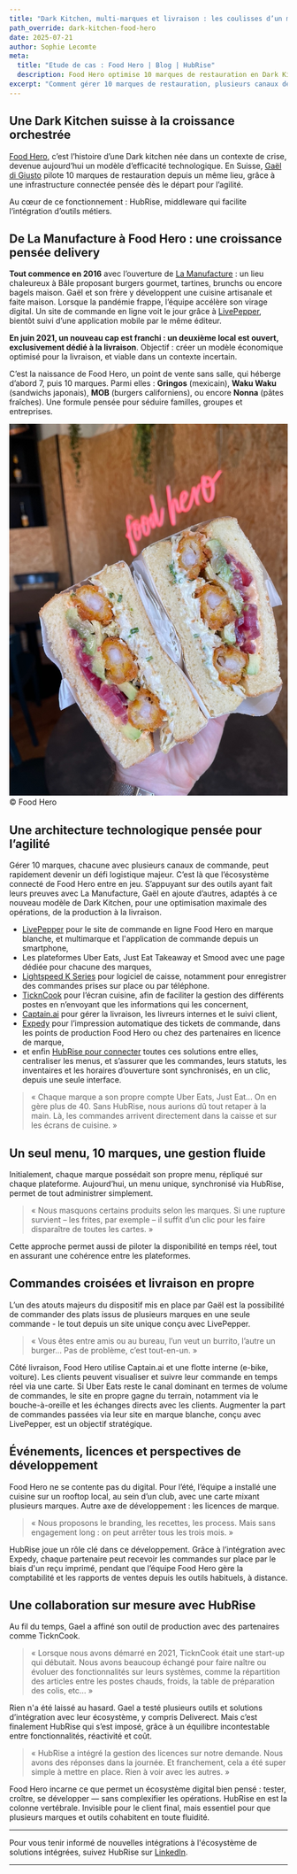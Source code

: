 ```yaml
---
title: "Dark Kitchen, multi-marques et livraison : les coulisses d’un modèle suisse orchestré avec HubRise"
path_override: dark-kitchen-food-hero
date: 2025-07-21
author: Sophie Lecomte
meta:
  title: "Etude de cas : Food Hero | Blog | HubRise"
  description: Food Hero optimise 10 marques de restauration en Dark Kitchen, de la prise de commande à la livraison, avec une gestion fluide et centralisée grâce HubRise.
excerpt: "Comment gérer 10 marques de restauration, plusieurs canaux de vente et des dizaines de comptes sur les plateformes de livraison de repas, le tout depuis un seul point de vente ? À Bâle, Food Hero a relevé le défi. Avec HubRise en colonne vertébrale, l’entreprise suisse illustre à quel point un écosystème connecté peut transformer la complexité en agilité."
---
```


## Une Dark Kitchen suisse à la croissance orchestrée

[Food Hero](https://foodherogroup.ch/english.html), c’est l’histoire d’une Dark kitchen née dans un contexte de crise, devenue aujourd’hui un modèle d’efficacité technologique. En Suisse, [Gaël di Giusto](https://www.linkedin.com/in/gael-di-giusto-7a8a4349/?) pilote 10 marques de restauration depuis un même lieu, grâce à une infrastructure connectée pensée dès le départ pour l’agilité.

Au cœur de ce fonctionnement : HubRise, middleware qui facilite l’intégration d’outils métiers.

## De La Manufacture à Food Hero : une croissance pensée delivery

**Tout commence en 2016** avec l’ouverture de [La Manufacture](https://www.lamanufacture-restaurant.com/gundeli-fr.html) : un lieu chaleureux à Bâle proposant burgers gourmet, tartines, brunchs ou encore bagels maison. Gaël et son frère y développent une cuisine artisanale et faite maison.
Lorsque la pandémie frappe, l’équipe accélère son virage digital. Un site de commande en ligne voit le jour grâce à [LivePepper](https://www.livepepper.fr), bientôt suivi d’une application mobile par le même éditeur.

**En juin 2021, un nouveau cap est franchi : un deuxième local est ouvert, exclusivement dédié à la livraison**. Objectif : créer un modèle économique optimisé pour la livraison, et viable dans un contexte incertain.

C’est la naissance de Food Hero, un point de vente sans salle, qui héberge d’abord 7, puis 10 marques. Parmi elles : **Gringos** (mexicain), **Waku Waku** (sandwichs japonais), **MOB** (burgers californiens), ou encore **Nonna** (pâtes fraîches). Une formule pensée pour séduire familles, groupes et entreprises.


![FOOD HERO, de la cuisine artisanale et faite maison](../images/001_food-hero-cuisine-artisanale-faite-maison.jpeg)
© Food Hero

## Une architecture technologique pensée pour l’agilité

Gérer 10 marques, chacune avec plusieurs canaux de commande, peut rapidement devenir un défi logistique majeur. C’est là que l’écosystème connecté de Food Hero entre en jeu.
S’appuyant sur des outils ayant fait leurs preuves avec La Manufacture, Gaël en ajoute d’autres, adaptés à ce nouveau modèle de Dark Kitchen, pour une optimisation maximale des opérations, de la production à la livraison.

- [LivePepper](https://www.livepepper.fr) pour le site de commande en ligne Food Hero en marque blanche, et multimarque et l'application de commande depuis un smartphone,
- Les plateformes Uber Eats, Just Eat Takeaway et Smood avec une page dédiée pour chacune des marques,
- [Lightspeed K Series](https://www.lightspeedhq.fr) pour logiciel de caisse, notamment pour enregistrer des commandes prises sur place ou par téléphone.
- [TicknCook](https://tickncook.com/fr) pour l’écran cuisine, afin de faciliter la gestion des différents postes en n’envoyant que les informations qui les concernent,
- [Captain.ai](https://www.captain.ai) pour gérer la livraison, les livreurs internes et le suivi client,
- [Expedy](https://www.expedy.io/fr) pour l’impression automatique des tickets de commande, dans les points de production Food Hero ou chez des partenaires en licence de marque,
- et enfin [HubRise pour connecter](https://www.hubrise.com/fr/apps) toutes ces solutions entre elles, centraliser les menus, et s’assurer que les commandes, leurs statuts, les inventaires et les horaires d’ouverture sont synchronisés, en un clic, depuis une seule interface.

> « Chaque marque a son propre compte Uber Eats, Just Eat... On en gère plus de 40. Sans HubRise, nous aurions dû tout retaper à la main. Là, les commandes arrivent directement dans la caisse et sur les écrans de cuisine. »

## Un seul menu, 10 marques, une gestion fluide

Initialement, chaque marque possédait son propre menu, répliqué sur chaque plateforme. Aujourd’hui, un menu unique, synchronisé via HubRise, permet de tout administrer simplement.


> « Nous masquons certains produits selon les marques. Si une rupture survient – les frites, par exemple – il suffit d’un clic pour les faire disparaître de toutes les cartes. »

Cette approche permet aussi de piloter la disponibilité en temps réel, tout en assurant une cohérence entre les plateformes.


## Commandes croisées et livraison en propre

L’un des atouts majeurs du dispositif mis en place par Gaël est la possibilité de commander des plats issus de plusieurs marques en une seule commande - le tout depuis un site unique conçu avec LivePepper.
> « Vous êtes entre amis ou au bureau, l’un veut un burrito, l’autre un burger... Pas de problème, c’est tout-en-un. »

Côté livraison, Food Hero utilise Captain.ai et une flotte interne (e-bike, voiture). Les clients peuvent visualiser et suivre leur commande en temps réel via une carte.
Si Uber Eats reste le canal dominant en termes de volume de commandes, le site en propre gagne du terrain, notamment via le bouche-à-oreille et les échanges directs avec les clients. Augmenter la part de commandes passées via leur site en marque blanche, conçu avec LivePepper, est un objectif stratégique.


## Événements, licences et perspectives de développement

Food Hero ne se contente pas du digital. Pour l’été, l’équipe a installé une cuisine sur un rooftop local, au sein d’un club, avec une carte mixant plusieurs marques.
Autre axe de développement : les licences de marque.

> « Nous proposons le branding, les recettes, les process. Mais sans engagement long : on peut arrêter tous les trois mois. »

HubRise joue un rôle clé dans ce développement. Grâce à l’intégration avec Expedy, chaque partenaire peut recevoir les commandes sur place par le biais d'un reçu imprimé, pendant que l’équipe Food Hero gère la comptabilité et les rapports de ventes depuis les outils habituels, à distance.

## Une collaboration sur mesure avec HubRise

Au fil du temps, Gael a affiné son outil de production avec des partenaires comme TicknCook. 

> « Lorsque nous avons démarré en 2021, TicknCook était une start-up qui débutait. Nous avons beaucoup échangé pour faire naître ou évoluer des fonctionnalités sur leurs systèmes, comme la répartition des articles entre les postes chauds, froids, la table de préparation des colis, etc…  »

Rien n'a été laissé au hasard. Gael a testé plusieurs outils et solutions d’intégration avec leur écosystème, y compris Deliverect. Mais c’est finalement HubRise qui s’est imposé, grâce à un équilibre incontestable entre fonctionnalités, réactivité et coût.

> « HubRise a intégré la gestion des licences sur notre demande. Nous avons des réponses dans la journée. Et franchement, cela a été super simple à mettre en place. Rien à voir avec les autres. »


Food Hero incarne ce que permet un écosystème digital bien pensé : tester, croître, se développer — sans complexifier les opérations. HubRise en est la colonne vertébrale. Invisible pour le client final, mais essentiel pour que plusieurs marques et outils cohabitent en toute fluidité.


___

Pour vous tenir informé de nouvelles intégrations à l'écosystème de solutions intégrées, suivez HubRise sur [LinkedIn](https://www.linkedin.com/company/hubrise).

___